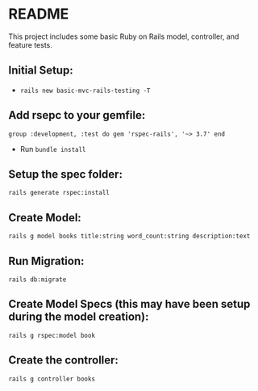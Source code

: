# README

This project includes some basic Ruby on Rails model, controller, and feature tests.

## Initial Setup:
* `rails new basic-mvc-rails-testing -T`

## Add rsepc to your gemfile:
`
group :development, :test do
  gem 'rspec-rails', '~> 3.7'
end
`

* Run `bundle install`

## Setup the spec folder:
`rails generate rspec:install`

## Create Model:
`rails g model books title:string word_count:string description:text`

## Run Migration:
`rails db:migrate`

## Create Model Specs (this may have been setup during the model creation):
`rails g rspec:model book`

## Create the controller:
`rails g controller books`